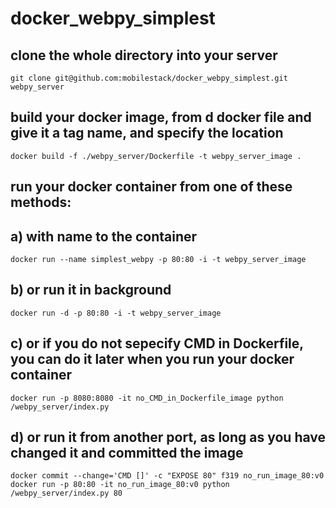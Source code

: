 # docker_webpy_simplest## clone the whole directory into your server`git clone git@github.com:mobilestack/docker_webpy_simplest.git webpy_server`## build your docker image, from d docker file and give it a tag name, and specify the location`docker build -f ./webpy_server/Dockerfile -t webpy_server_image .`## run your docker container from one of these methods:## a) with name to the container`docker run --name simplest_webpy -p 80:80 -i -t webpy_server_image`## b) or run it in background`docker run -d -p 80:80 -i -t webpy_server_image`## c) or if you do not sepecify CMD in Dockerfile, you can do it later when you run your docker container`docker run -p 8080:8080 -it no_CMD_in_Dockerfile_image python /webpy_server/index.py`## d) or run it from another port, as long as you have changed it and committed the image `docker commit --change='CMD []' -c "EXPOSE 80" f319 no_run_image_80:v0``docker run -p 80:80 -it no_run_image_80:v0 python /webpy_server/index.py 80`